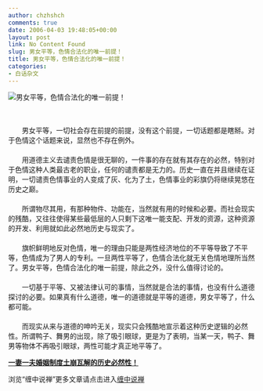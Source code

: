 ```yaml
---
author: chzhshch
comments: true
date: 2006-04-03 19:48:05+00:00
layout: post
link: No Content Found
slug: 男女平等，色情合法化的唯一前提！
title: 男女平等，色情合法化的唯一前提！
categories:
- 白话杂文
---
```


			

                                                                      


![男女平等，色情合法化的唯一前提！](http://simg.sinajs.cn/blog7style/images/common/sg_trans.gif)

　　  
                                                                      
                                                                      
　　男女平等，一切社会存在前提的前提，没有这个前提，一切话题都是瞎掰。对于色情这个话题来说，显然也不存在例外。  
　　  
　　用道德主义去谴责色情是很无聊的，一件事的存在就有其存在的必然，特别对于色情这种人类最古老的职业，任何的谴责都是无力的。历史一直在并且继续在证明，一切谴责色情事业的人变成了灰、化为了土，色情事业的彩旗仍将继续晃悠在历史之巅。  
　　  
　　所谓物尽其用，有那种物件、功能在，当然就有用的时候和必要。而社会现实的残酷，又往往使得某些最低层的人只剩下这唯一能支配、开发的资源，这种资源的开发、利用就如此必然地历史与现实了。  
　　  
　　旗帜鲜明地反对色情，唯一的理由只能是两性经济地位的不平等导致了不平等，色情成为了男人的专利。一旦两性平等了，色情合法化就无关色情地理所当然了。男女平等，色情合法化的唯一前提，除此之外，没什么值得讨论的。  
　　  
　　一切基于平等、又被法律认可的事情，当然就是合法的事情，也没有什么道德探讨的必要。如果真有什么道德，唯一的道德就是平等的道德，男女平等了，什么都可能。  
　　  
　　而现实从来与道德的呻吟无关，现实只会残酷地宣示着这种历史逻辑的必然性。所谓鸭子、舞男的出现，除了吸引眼球，更是为了表明，当某一天，鸭子、舞男等物体不再吸引眼球，两性可能才真正地平等了。

[**一妻一夫婚姻制度土崩瓦解的历史必然性！**](http://blog.sina.com.cn/u/486e105c010002rx)

浏览“缠中说禅”更多文章请点击进入[缠中说禅](http://blog.sina.com.cn/m/chzhshch)   

